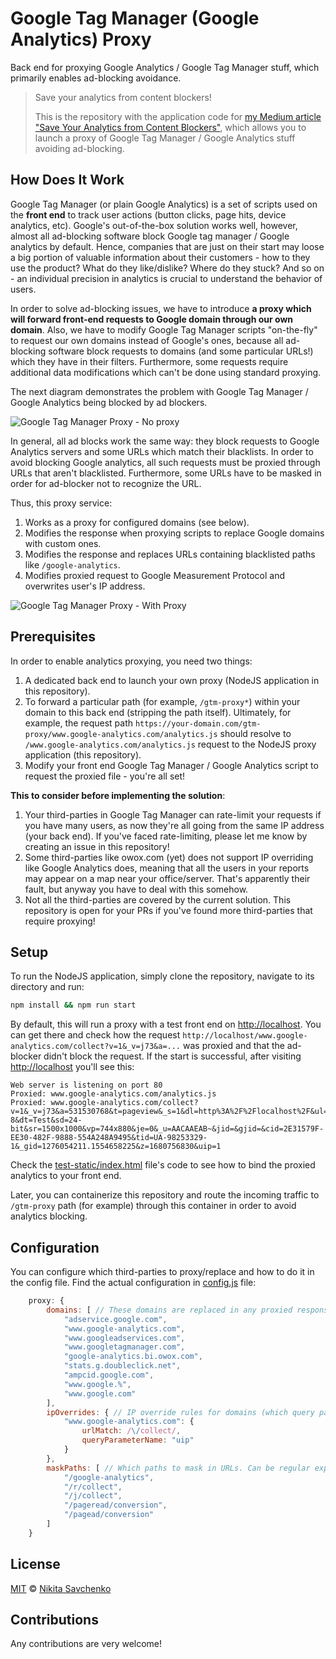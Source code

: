 # Google Tag Manager (Google Analytics) Proxy

Back end for proxying Google Analytics / Google Tag Manager stuff, which primarily enables ad-blocking avoidance.

> Save your analytics from content blockers!
>
> This is the repository with the application code for [my Medium article "Save Your Analytics from Content Blockers"](https://medium.com/@zitro/save-your-analytics-from-content-blockers-7ee08c6ec7ee), which allows you to launch a proxy of Google Tag Manager / Google Analytics stuff avoiding ad-blocking.

## How Does It Work

Google Tag Manager (or plain Google Analytics) is a set of scripts used on the **front end** to track user actions (button clicks, page hits, device analytics, etc). Google's out-of-the-box solution works well, however, almost all ad-blocking software block Google tag manager / Google analytics by default. Hence, companies that are just on their start may loose a big
portion of valuable information about their customers - how to they use the product? What do they like/dislike? Where do they stuck? And so on - an individual precision in analytics is crucial to understand the behavior of users.

In order to solve ad-blocking issues, we have to introduce **a proxy which will forward front-end requests to Google domain through our own domain**. Also, we have to modify Google Tag Manager scripts "on-the-fly" to request our own domains instead of Google's ones, because all ad-blocking software block requests to domains (and some particular URLs!) which they have in their filters. Furthermore, some requests require additional data modifications which can't be done using standard proxying.

The next diagram demonstrates the problem with Google Tag Manager / Google Analytics being blocked by ad blockers.

![Google Tag Manager Proxy - No proxy](https://user-images.githubusercontent.com/4989256/55686876-52fc0200-596f-11e9-8d17-399b97486a02.png)

In general, all ad blocks work the same way: they block requests to Google Analytics servers and some URLs which match their blacklists. In order to avoid blocking Google analytics, all such requests must be proxied through URLs that aren't blacklisted. Furthermore, some URLs have to be masked in order for ad-blocker not to recognize the URL.

Thus, this proxy service:

1. Works as a proxy for configured domains (see below).
2. Modifies the response when proxying scripts to replace Google domains with custom ones.
3. Modifies the response and replaces URLs containing blacklisted paths like `/google-analytics`.
4. Modifies proxied request to Google Measurement Protocol and overwrites user's IP address.

![Google Tag Manager Proxy - With Proxy](https://user-images.githubusercontent.com/4989256/55686879-542d2f00-596f-11e9-8313-5837af75cc2e.png)

## Prerequisites

In order to enable analytics proxying, you need two things:

1. A dedicated back end to launch your own proxy (NodeJS application in this repository).
2. To forward a particular path (for example, `/gtm-proxy*`) within your domain to this back end (stripping the path itself). Ultimately, for example, the request path `https://your-domain.com/gtm-proxy/www.google-analytics.com/analytics.js` should resolve to `/www.google-analytics.com/analytics.js` request to the NodeJS proxy application (this repository).
3. Modify your front end Google Tag Manager / Google Analytics script to request the proxied file - you're all set!

**This to consider before implementing the solution**:

1. Your third-parties in Google Tag Manager can rate-limit your requests if you have many users, as now they're all going from the same IP address (your back end). If you've faced rate-limiting, please let me know by creating an issue in this repository!
2. Some third-parties like owox.com (yet) does not support IP overriding like Google Analytics does, meaning that all the users in your reports may appear on a map near your office/server. That's apparently their fault, but anyway you have to deal with this somehow.
3. Not all the third-parties are covered by the current solution. This repository is open for your PRs if you've found more third-parties that require proxying!

## Setup

To run the NodeJS application, simply clone the repository, navigate to its directory and run:

```bash
npm install && npm run start
```

By default, this will run a proxy with a test front end on [http://localhost](http://localhost). You can get there and check how the request `http://localhost/www.google-analytics.com/collect?v=1&_v=j73&a=...` was proxied and that the ad-blocker didn't block the request. If the start is successful, after visiting [http://localhost](http://localhost) you'll see this:

```
Web server is listening on port 80
Proxied: www.google-analytics.com/analytics.js
Proxied: www.google-analytics.com/collect?v=1&_v=j73&a=531530768&t=pageview&_s=1&dl=http%3A%2F%2Flocalhost%2F&ul=ru&de=UTF-8&dt=Test&sd=24-bit&sr=1500x1000&vp=744x880&je=0&_u=AACAAEAB~&jid=&gjid=&cid=2E31579F-EE30-482F-9888-554A248A9495&tid=UA-98253329-1&_gid=1276054211.1554658225&z=1680756830&uip=1
```

Check the [test-static/index.html](test-static/index.html) file's code to see how to bind the proxied analytics to your front end.

Later, you can containerize this repository and route the incoming traffic to `/gtm-proxy` path (for example) through this container in order to avoid analytics blocking.

## Configuration 

You can configure which third-parties to proxy/replace and how to do it in the config file. Find the actual configuration in [config.js](config.js) file:

```javascript
    proxy: {
        domains: [ // These domains are replaced in any proxied response (they are prefixed with your domain)
            "adservice.google.com",
            "www.google-analytics.com",
            "www.googleadservices.com",
            "www.googletagmanager.com",
            "google-analytics.bi.owox.com",
            "stats.g.doubleclick.net",
            "ampcid.google.com",
            "www.google.%",
            "www.google.com"
        ],
        ipOverrides: { // IP override rules for domains (which query parameter to add overriding IP with X-Forwarded-For header)
            "www.google-analytics.com": {
                urlMatch: /\/collect/,
                queryParameterName: "uip"
            }
        },
        maskPaths: [ // Which paths to mask in URLs. Can be regular expressions as strings
            "/google-analytics",
            "/r/collect",
            "/j/collect",
            "/pageread/conversion",
            "/pagead/conversion"
        ]
    }
```

## License

[MIT](LICENSE) © [Nikita Savchenko](https://nikita.tk)

## Contributions

Any contributions are very welcome!
